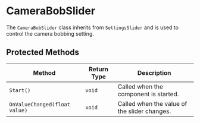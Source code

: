 # CameraBobSlider

The `CameraBobSlider` class inherits from `SettingsSlider` and is used to control the camera bobbing setting.

## Protected Methods

| Method               | Return Type | Description                                      |
| -------------------- | ----------- | ------------------------------------------------ |
| `Start()`            | `void`      | Called when the component is started.            |
| `OnValueChanged(float value)` | `void` | Called when the value of the slider changes.     |
